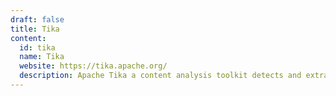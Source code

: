 ```yaml
---
draft: false
title: Tika
content:
  id: tika
  name: Tika
  website: https://tika.apache.org/
  description: Apache Tika a content analysis toolkit detects and extracts metadata and text from over a thousand different file types (such as PPT, XLS, and PDF).
---
```

